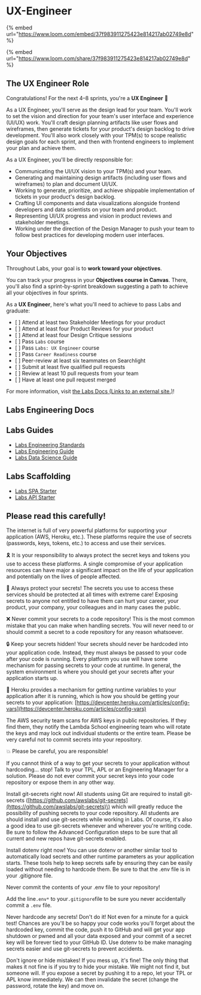 # UX-Engineer

{% embed url="https://www.loom.com/embed/37f983911275423e814217ab02749e8d" %}

{% embed url="https://www.loom.com/share/37f983911275423e814217ab02749e8d" %}



## The UX Engineer Role

Congratulations! For the next 4–8 sprints, you're a **UX Engineer** 🎉

As a UX Engineer, you'll serve as the design lead for your team. You'll work to set the vision and direction for your team's user interface and experience \(UI/UX\) work. You'll craft design planning artifacts like user flows and wireframes, then generate tickets for your product's design backlog to drive development. You'll also work closely with your TPM\(s\) to scope realistic design goals for each sprint, and then with frontend engineers to implement your plan and achieve them.

As a UX Engineer, you'll be directly responsible for:

* Communicating the UI/UX vision to your TPM\(s\) and your team.
* Generating and maintaining design artifacts \(including user flows and wireframes\) to plan and document UI/UX.
* Working to generate, prioritize, and achieve shippable implementation of tickets in your product's design backlog.
* Crafting UI components and data visualizations alongside frontend developers and data scientists on your team and product.
* Representing UI/UX progress and vision in product reviews and stakeholder meetings.
* Working under the direction of the Design Manager to push your team to follow best practices for developing modern user interfaces.



## Your Objectives

Throughout Labs, your goal is to **work toward your objectives**.

You can track your progress in your **Objectives course in Canvas**. There, you'll also find a sprint-by-sprint breakdown suggesting a path to achieve all your objectives in four sprints.

As a **UX Engineer**, here's what you'll need to achieve to pass Labs and graduate:

* \[ \] Attend at least two Stakeholder Meetings for your product
* \[ \] Attend at least four Product Reviews for your product
* \[ \] Attend at least four Design Critique sessions
* \[ \] Pass `Labs` course
* \[ \] Pass `Labs: UX Engineer` course
* \[ \] Pass `Career Readiness` course
* \[ \] Peer-review at least six teammates on Searchlight
* \[ \] Submit at least five qualified pull requests
* \[ \] Review at least 10 pull requests from your team
* \[ \] Have at least one pull request merged

For more information, visit [the Labs Docs \(Links to an external site.\)](https://docs.labs.lambdaschool.com/)!

## Labs Engineering Docs

## Labs Guides <a id="labs-guides"></a>

* ​[Labs Engineering Standards](https://docs.labs.lambdaschool.com/standards/)​
* ​[Labs Engineering Guide](https://docs.labs.lambdaschool.com/guides/)​
* ​[Labs Data Science Guide](https://docs.labs.lambdaschool.com/data-science/)​

## Labs Scaffolding <a id="labs-scaffolding"></a>

* ​[Labs SPA Starter](https://docs.labs.lambdaschool.com/labs-spa-starter/)​
* ​[Labs API Starter](https://docs.labs.lambdaschool.com/api/)​

## Please read this carefully! <a id="please-read-this-carefully"></a>

The internet is full of very powerful platforms for supporting your application \(AWS, Heroku, etc.\). These platforms require the use of secrets \(passwords, keys, tokens, etc.\) to access and use their services.

🎗 It is your responsibility to always protect the secret keys and tokens you use to access these platforms. A single compromise of your application resources can have major a significant impact on the life of your application and potentially on the lives of people affected.

🔐 Always protect your secrets! The secrets you use to access these services should be protected at all times with extreme care! Exposing secrets to anyone not entitled to have them can hurt your career, your product, your company, your colleagues and in many cases the public.

❌ Never commit your secrets to a code repository! This is the most common mistake that you can make when handling secrets. You will never need to or should commit a secret to a code repository for any reason whatsoever.

🔒 Keep your secrets hidden! Your secrets should never be hardcoded into your application code. Instead, they must always be passed to your code after your code is running. Every platform you use will have some mechanism for passing secrets to your code at runtime. In general, the system environment is where you should get your secrets after your application starts up.

👀 Heroku provides a mechanism for getting runtime variables to your application after it is running, which is how you should be getting your secrets to your application: [https://devcenter.heroku.com/articles/config-vars](https://devcenter.heroku.com/articles/config-vars)​

The AWS security team scans for AWS keys in public repositories. If they find them, they notify the Lambda School engineering team who will rotate the keys and may lock out individual students or the entire team. Please be very careful not to commit secrets into your repository.

💥 Please be careful, you are responsible!

If you cannot think of a way to get your secrets to your application without hardcoding... stop! Talk to your TPL, APL or an Engineering Manager for a solution. Please do not ever commit your secret keys into your code repository or expose them in any other way.

Install git-secrets right now! All students using Git are required to install git-secrets \([https://github.com/awslabs/git-secrets](https://github.com/awslabs/git-secrets)\) which will greatly reduce the possibility of pushing secrets to your code repository. All students are should install and use git-secrets while working in Labs. Of course, it's also a good idea to use git-secrets whenever and wherever you're writing code. Be sure to follow the Advanced Configuration steps to be sure that all current and new repos have git-secrets enabled.

Install dotenv right now! You can use dotenv or another similar tool to automatically load secrets and other runtime parameters as your application starts. These tools help to keep secrets safe by ensuring they can be easily loaded without needing to hardcode them. Be sure to that the .env file is in your .gitignore file.

Never commit the contents of your .env file to your repository!

Add the line`.env*` to your`.gitignore`file to be sure you never accidentally commit a `.env` file.

Never hardcode any secrets! Don't do it! Not even for a minute for a quick test! Chances are you'll be so happy your code works you'll forget about the hardcoded key, commit the code, push it to GitHub and will get your app shutdown or pwned and all your data exposed and your commit of a secret key will be forever tied to your GitHub ID. Use dotenv to be make managing secrets easier and use git-secrets to prevent accidents.

Don't ignore or hide mistakes! If you mess up, it's fine! The only thing that makes it not fine is if you try to hide your mistake. We might not find it, but someone will. If you expose a secret by pushing it to a repo, let your TPL or APL know immediately. We can then invalidate the secret \(change the password, rotate the key\) and move on.



